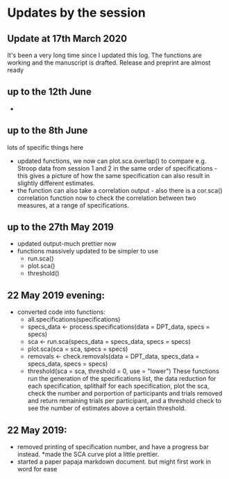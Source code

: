 # Updates by the session

## Update at 17th March 2020

It's been a very long time since I updated this log. The functions are working and the manuscript is drafted. Release and preprint are almost ready


## up to the 12th June
* 


## up to the 8th June
lots of specific things here
* updated functions, we now can plot.sca.overlap() to compare e.g. Stroop data from session 1 and 2 in the same order of specifications - this gives a picture of how the same specification can also result in slightly different estimates.
* the function can also take a correlation output - also there is a cor.sca() correlation function now to check the correlation between two measures, at a range of specifications. 


## up to the 27th May 2019
* updated output-much prettier now
* functions massively updated to be simpler to use
  + run.sca()
  + plot.sca()
  + threshold()


## 22 May 2019 evening:
* converted code into functions:
  + all.specifications(specifications)
  + specs_data <- process.specifications(data = DPT_data,
                       specs = specs)
  + sca <- run.sca(specs_data = specs_data,
        specs = specs)
  + plot.sca(sca = sca,
         specs = specs)
  + removals <- check.removals(data = DPT_data,
               specs_data = specs_data,
               specs = specs)
  + threshold(sca = sca, 
          threshold = 0,
          use = "lower")
These functions run the generation of the specifications list, the data reduction for each specification, splithalf for each specification, plot the sca, check the number and porportion of participants and trials removed and return remaining trials per participant, and a threshold check to see the number of estimates above a certain threshold.


## 22 May 2019:
* removed printing of specification number, and have a progress bar instead. 
*made the SCA curve plot a little prettier. 
* started a paper papaja markdown document. but might first work in word for ease

